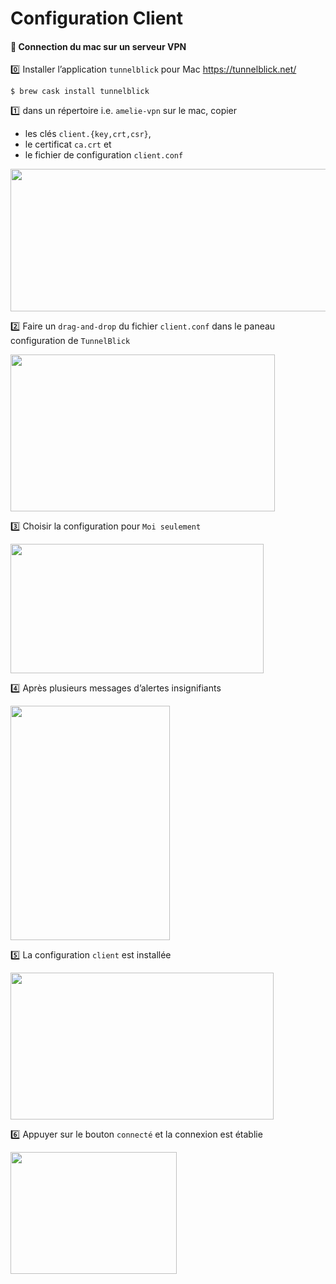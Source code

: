 # Configuration Client

#### :apple: Connection du mac sur un serveur VPN

:zero: Installer l’application `tunnelblick` pour Mac https://tunnelblick.net/

```
$ brew cask install tunnelblick
```

:one: dans un répertoire i.e. `amelie-vpn` sur le mac, copier
* les clés `client.{key,crt,csr}`, 
* le certificat `ca.crt` et 
* le fichier de configuration `client.conf` 

<image src ="images/image001.png" width="561" height="228"></image>

:two: Faire un `drag-and-drop` du fichier `client.conf` dans le paneau configuration de `TunnelBlick`

<image src ="images/image002.png" width="423" height="251"></image>

:three: Choisir la configuration pour `Moi seulement`

<image src ="images/image003.png" width="405" height="207"></image>

:four: Après plusieurs messages d’alertes insignifiants

<image src ="images/image004.png" width="255" height="375"></image>

:five: La configuration `client` est installée

<image src ="images/image005.png" width="421" height="235"></image>

:six: Appuyer sur le bouton `connecté` et la connexion est établie

<image src ="images/image006.png" width="266" height="195"></image>

